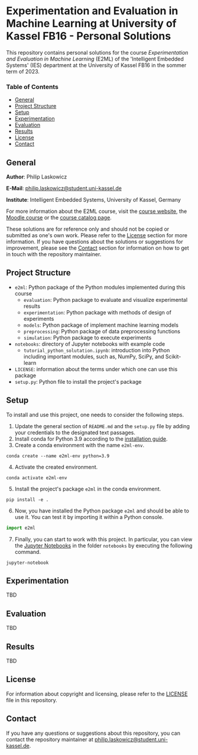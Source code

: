 # Experimentation and Evaluation in Machine Learning at University of Kassel FB16 - Personal Solutions

This repository contains personal solutions for the course *Experimentation and Evaluation in Machine Learning* (E2ML) of the 'Intelligent Embedded Systems' (IES) department at the University of Kassel FB16 in the sommer term of 2023.

### Table of Contents

- [General](#general)
- [Project Structure](#project-structure)
- [Setup](#setup)
- [Experimentation](#experimentation)
- [Evaluation](#evaluation)
- [Results](#results)
- [License](#license)
- [Contact](#contact)

## General

**Author**: Philip Laskowicz

**E-Mail**: <philip.laskowicz@student.uni-kassel.de>

**Institute**: Intelligent Embedded Systems, University of Kassel, Germany


For more information about the E2ML course, visit the [course website](https://www.uni-kassel.de/eecs/ies/lehre/sommersemester-2023), the [Moodle course](https://moodle.uni-kassel.de/course/view.php?id=8349) or the [course catalog page](https://portal.uni-kassel.de/qisserver/rds?state=verpublish&status=init&vmfile=no&publishid=219889&moduleCall=webInfo&publishConfFile=webInfo&publishSubDir=veranstaltung&noDBAction=y&init=y).

These solutions are for reference only and should not be copied or submitted as one's own work. Please refer to the [License](#license) section for more information. If you have questions about the solutions or suggestions for improvement, please see the [Contact](#contact) section for information on how to get in touch with the repository maintainer.


## Project Structure

- `e2ml`: Python package of the Python modules implemented during this course
    - `evaluation`: Python package to evaluate and visualize experimental results
    - `experimentation`: Python package with methods of design of experiments
    - `models`: Python package of implement machine learning models
    - `preprocessing`: Python package of data preprocessing functions
    - `simulation`: Python package to execute experiments
- `notebooks`: directory of Jupyter notebooks with example code
    - `tutorial_python_solutation.ipynb`: introduction into Python including 
      important modules, such as, NumPy, SciPy, and Scikit-learn
- `LICENSE`: information about the terms under which one can use this package
- `setup.py`: Python file to install the project's package

## Setup

To install and use this project, one needs to consider the following steps.

1. Update the general section of `README.md` and the `setup.py` file by adding your credentials to the designated
text passages.
2. Install conda for Python 3.9 according to the 
   [installation guide](https://conda.io/projects/conda/en/latest/user-guide/install/index.html).
3. Create a conda environment with the name `e2ml-env`.
```shell
conda create --name e2ml-env python=3.9
```
4. Activate the created environment.
```shell
conda activate e2ml-env
```
5. Install the project's package `e2ml` in the conda environment.
```shell
pip install -e .
```
6. Now, you have installed the Python package `e2ml` and should
be able to use it. You can test it by importing it within a Python console.
```python
import e2ml
```
7. Finally, you can start to work with this project. In particular, you can view the 
   [Jupyter Notebooks](https://jupyter-notebook.readthedocs.io/en/stable/) in the folder `notebooks`
   by executing the following command.
```shell
jupyter-notebook
```
## Experimentation

TBD

## Evaluation

TBD

## Results

TBD


## License

For information about copyright and licensing, please refer to the [LICENSE](LICENSE) file in this repository.

## Contact

If you have any questions or suggestions about this repository, you can contact the repository maintainer at <philip.laskowicz@student.uni-kassel.de>.